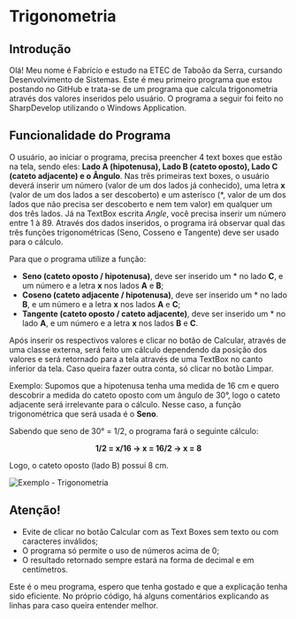 # Trigonometria
## Introdução
Olá! Meu nome é Fabrício e estudo na ETEC de Taboão da Serra, cursando Desenvolvimento de Sistemas. Este é meu primeiro programa que estou postando no GitHub e trata-se de um programa que calcula trigonometria através dos valores inseridos pelo usuário. O programa a seguir foi feito no SharpDevelop utilizando o Windows Application.
&nbsp;

## Funcionalidade do Programa
O usuário, ao iniciar o programa, precisa preencher 4 text boxes que estão na tela, sendo eles: **Lado A (hipotenusa), Lado B (cateto oposto), Lado C (cateto adjacente) e o Ângulo**. Nas três primeiras text boxes, o usuário deverá inserir um número (valor de um dos lados já conhecido), uma letra **x** (valor de um dos lados a ser descoberto) e um asterísco (\*, valor de um dos lados que não precisa ser descoberto e nem tem valor) em qualquer um dos três lados. Já na TextBox escrita *Angle*, você precisa inserir um número entre 1 à 89. Através dos dados inseridos, o programa irá observar qual das três funções trigonométricas (Seno, Cosseno e Tangente) deve ser usado para o cálculo.

Para que o programa utilize a função:
- **Seno (cateto oposto / hipotenusa)**, deve ser inserido um \* no lado **C**, e um número e a letra **x** nos lados **A** e **B**;
- **Coseno (cateto adjacente / hipotenusa)**, deve ser inserido um \* no lado **B**, e um número e a letra **x** nos lados **A** e **C**;
- **Tangente (cateto oposto / cateto adjacente)**, deve ser inserido um \* no lado **A**, e um número e a letra **x** nos lados **B** e **C**.

Após inserir os respectivos valores e clicar no botão de Calcular, através de uma classe externa, será feito um cálculo dependendo da posição dos valores e será retornado para a tela através de uma TextBox no canto inferior da tela. Caso queira fazer outra conta, só clicar no botão Limpar.

Exemplo:
Supomos que a hipotenusa tenha uma medida de 16 cm e quero descobrir a medida do cateto oposto com um ângulo de 30°, logo o cateto adjacente será irrelevante para o cálculo. Nesse caso, a função trigonométrica que será usada é o **Seno**.

Sabendo que seno de 30° = 1/2, o programa fará o seguinte cálculo:

<p align=center> <b> 1/2 = x/16 → x = 16/2 → x = 8 </b> </p>

Logo, o cateto oposto (lado B) possui 8 cm.

![Exemplo - Trigonometria](blob:https://web.whatsapp.com/d058aed3-d89b-4434-b66f-85291e31919b)

## Atenção!
- Evite de clicar no botão Calcular com as Text Boxes sem texto ou com caracteres inválidos;
- O programa só permite o uso de números acima de 0;
- O resultado retornado sempre estará na forma de decimal e em centímetros.

Este é o meu programa, espero que tenha gostado e que a explicação tenha sido eficiente. No próprio código, há alguns comentários explicando as linhas para caso queira entender melhor.

